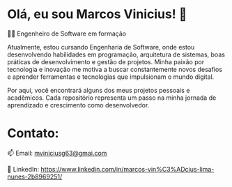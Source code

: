 # Olá, eu sou Marcos Vinicius! 👋

👨‍💻 Engenheiro de Software em formação

Atualmente, estou cursando Engenharia de Software, onde estou desenvolvendo habilidades em programação, arquitetura de sistemas, boas práticas de desenvolvimento e gestão de projetos. Minha paixão por tecnologia e inovação me motiva a buscar constantemente novos desafios e aprender ferramentas e tecnologias que impulsionam o mundo digital.

Por aqui, você encontrará alguns dos meus projetos pessoais e acadêmicos. Cada repositório representa um passo na minha jornada de aprendizado e crescimento como desenvolvedor. 

# Contato:

📫 Email: mviniciusg63@gmai.com

💼 LinkedIn: https://www.linkedin.com/in/marcos-vin%C3%ADcius-lima-nunes-2b8969251/


  



<!---
mviniciusln/mviniciusln is a ✨ special ✨ repository because its `README.md` (this file) appears on your GitHub profile.
You can click the Preview link to take a look at your changes.
--->
